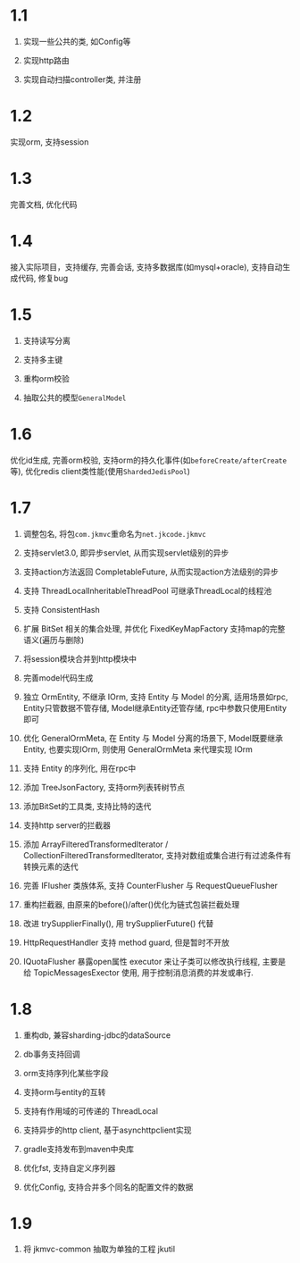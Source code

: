 # 1.1 
1. 实现一些公共的类, 如Config等

2. 实现http路由

3. 实现自动扫描controller类, 并注册

# 1.2 
实现orm, 支持session

# 1.3
完善文档, 优化代码

# 1.4
接入实际项目，支持缓存, 完善会话, 支持多数据库(如mysql+oracle), 支持自动生成代码, 修复bug

# 1.5
1. 支持读写分离

2. 支持多主键

3. 重构orm校验

4. 抽取公共的模型`GeneralModel`

# 1.6
优化id生成, 完善orm校验, 支持orm的持久化事件(如`beforeCreate/afterCreate`等), 优化redis client类性能(使用`ShardedJedisPool`)

# 1.7
1. 调整包名, 将包`com.jkmvc`重命名为`net.jkcode.jkmvc`

2. 支持servlet3.0, 即异步servlet, 从而实现servlet级别的异步

3. 支持action方法返回 CompletableFuture, 从而实现action方法级别的异步

4. 支持 ThreadLocalInheritableThreadPool 可继承ThreadLocal的线程池

5. 支持 ConsistentHash

6. 扩展 BitSet 相关的集合处理, 并优化 FixedKeyMapFactory 支持map的完整语义(遍历与删除)

7. 将session模块合并到http模块中

8. 完善model代码生成

9. 独立 OrmEntity, 不继承 IOrm, 支持 Entity 与 Model 的分离, 适用场景如rpc, Entity只管数据不管存储, Model继承Entity还管存储, rpc中参数只使用Entity即可

10. 优化 GeneralOrmMeta, 在 Entity 与 Model 分离的场景下, Model既要继承Entity, 也要实现IOrm, 则使用 GeneralOrmMeta 来代理实现 IOrm

11. 支持 Entity 的序列化, 用在rpc中

12. 添加 TreeJsonFactory, 支持orm列表转树节点

13. 添加BitSet的工具类, 支持比特的迭代

14. 支持http server的拦截器

15. 添加 ArrayFilteredTransformedIterator / CollectionFilteredTransformedIterator, 支持对数组或集合进行有过滤条件有转换元素的迭代

16. 完善 IFlusher 类族体系, 支持 CounterFlusher 与 RequestQueueFlusher

17. 重构拦截器, 由原来的before()/after()优化为链式包装拦截处理

18. 改进 trySupplierFinally(), 用 trySupplierFuture() 代替

19. HttpRequestHandler 支持 method guard, 但是暂时不开放

20. IQuotaFlusher 暴露open属性 executor 来让子类可以修改执行线程, 主要是给 TopicMessagesExector 使用, 用于控制消息消费的并发或串行.

# 1.8

1. 重构db, 兼容sharding-jdbc的dataSource

2. db事务支持回调

3. orm支持序列化某些字段

4. 支持orm与entity的互转

5. 支持有作用域的可传递的 ThreadLocal

6. 支持异步的http client, 基于asynchttpclient实现

7. gradle支持发布到maven中央库

8. 优化fst, 支持自定义序列器

9. 优化Config, 支持合并多个同名的配置文件的数据

# 1.9

1. 将 jkmvc-common 抽取为单独的工程 jkutil
